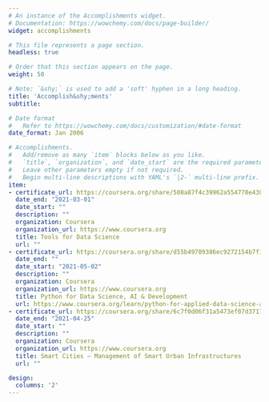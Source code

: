 ```yaml
---
# An instance of the Accomplishments widget.
# Documentation: https://wowchemy.com/docs/page-builder/
widget: accomplishments

# This file represents a page section.
headless: true

# Order that this section appears on the page.
weight: 50

# Note: `&shy;` is used to add a 'soft' hyphen in a long heading.
title: 'Accomplish&shy;ments'
subtitle:

# Date format
#   Refer to https://wowchemy.com/docs/customization/#date-format
date_format: Jan 2006

# Accomplishments.
#   Add/remove as many `item` blocks below as you like.
#   `title`, `organization`, and `date_start` are the required parameters.
#   Leave other parameters empty if not required.
#   Begin multi-line descriptions with YAML's `|2-` multi-line prefix.
item:
- certificate_url: https://coursera.org/share/508a87f4c39962a554778e4386dedd1c
  date_end: "2021-03-01"
  date_start: ""
  description: ""
  organization: Coursera
  organization_url: https://www.coursera.org
  title: Tools for Data Science
  url: ""
- certificate_url: https://coursera.org/share/d55b49709386ec9272154b7f1fa3dd79
  date_end: ""
  date_start: "2021-05-02"
  description: ""
  organization: Coursera
  organization_url: https://www.coursera.org
  title: Python for Data Science, AI & Development
  url: https://www.coursera.org/learn/python-for-applied-data-science-ai
- certificate_url: https://coursera.org/share/6c7f0d06f31a5473ef07d3717d118d9b
  date_end: "2021-04-25"
  date_start: ""
  description: ""
  organization: Coursera
  organization_url: https://www.coursera.org
  title: Smart Cities – Management of Smart Urban Infrastructures
  url: ""

design:
  columns: '2' 
---
```

